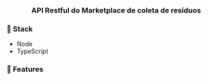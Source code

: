 <h3 align="center">
  API Restful do Marketplace de coleta de resíduos
</h3>

### :wrench: Stack

* Node
* TypeScript


### :rocket: Features